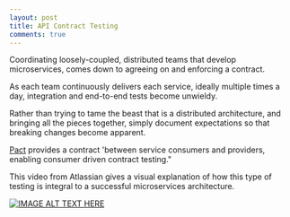 ```yaml
---
layout: post
title: API Contract Testing
comments: true
---
```

Coordinating loosely-coupled, distributed teams that develop microservices, comes down to agreeing on and enforcing a contract. 

As each team continuously delivers each service, ideally multiple times a day, integration and end-to-end tests become unwieldy. 

Rather than trying to tame the beast that is a distributed architecture, and bringing all the pieces together, simply document expectations so that breaking changes become apparent. 

[Pact](https://github.com/realestate-com-au/pact/blob/master/README.md) provides a contract 'between service consumers and providers, enabling consumer driven contract testing."

This video from Atlassian gives a visual explanation of how this type of testing is integral to a successful microservices architecture. 

[![IMAGE ALT TEXT HERE](https://img.youtube.com/vi/-6x6XBDf9sQ/0.jpg)](https://www.youtube.com/watch?v=-6x6XBDf9sQ)